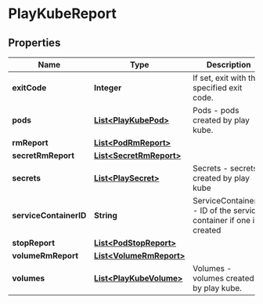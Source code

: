 

# PlayKubeReport


## Properties

| Name | Type | Description | Notes |
|------------ | ------------- | ------------- | -------------|
|**exitCode** | **Integer** | If set, exit with the specified exit code. |  [optional] |
|**pods** | [**List&lt;PlayKubePod&gt;**](PlayKubePod.md) | Pods - pods created by play kube. |  [optional] |
|**rmReport** | [**List&lt;PodRmReport&gt;**](PodRmReport.md) |  |  [optional] |
|**secretRmReport** | [**List&lt;SecretRmReport&gt;**](SecretRmReport.md) |  |  [optional] |
|**secrets** | [**List&lt;PlaySecret&gt;**](PlaySecret.md) | Secrets - secrets created by play kube |  [optional] |
|**serviceContainerID** | **String** | ServiceContainerID - ID of the service container if one is created |  [optional] |
|**stopReport** | [**List&lt;PodStopReport&gt;**](PodStopReport.md) |  |  [optional] |
|**volumeRmReport** | [**List&lt;VolumeRmReport&gt;**](VolumeRmReport.md) |  |  [optional] |
|**volumes** | [**List&lt;PlayKubeVolume&gt;**](PlayKubeVolume.md) | Volumes - volumes created by play kube. |  [optional] |



